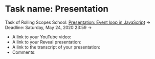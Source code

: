 # Task name: Presentation

Task of Rolling Scopes School: [Presentation: Event loop in JavaScript](https://bertfrontend-presentation.netlify.app) -> Deadline: Saturday, May 24, 2020 23:59 ->

- A link to your YouTube video:
- A link to your Reveal presentation:
- A link to the transcript of your presentation:
- Comments:
